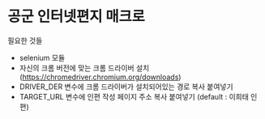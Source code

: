 # 공군 인터넷편지 매크로

필요한 것들
- selenium 모듈
- 자신의 크롬 버전에 맞는 크롬 드라이버 설치 (https://chromedriver.chromium.org/downloads)
- DRIVER_DER 변수에 크롬 드라이버가 설치되어있는 경로 복사 붙여넣기
- TARGET_URL 변수에 인편 작성 페이지 주소 복사 붙여넣기 (default : 이희태 인편)

